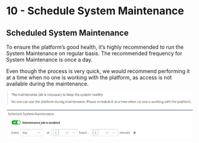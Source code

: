 # 10 - Schedule System Maintenance

## Scheduled System Maintenance

To ensure the platform’s good health, it’s highly recommended to run the System Maintenance on regular basis. The recommended frequency for System Maintenance is once a day.

Even though the process is very quick, we would recommend performing it at a time when no one is working with the platform, as access is not available during the maintenance.

![schedule_system_maintenance](schedule_system_maitenance.png)

